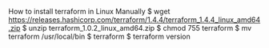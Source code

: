 How to install terraform in Linux Manually
$ wget https://releases.hashicorp.com/terraform/1.4.4/terraform_1.4.4_linux_amd64.zip
$ unzip terraform_1.0.2_linux_amd64.zip
$ chmod 755 terraform
$ mv terraform /usr/local/bin
$ terraform
$ terraform version
